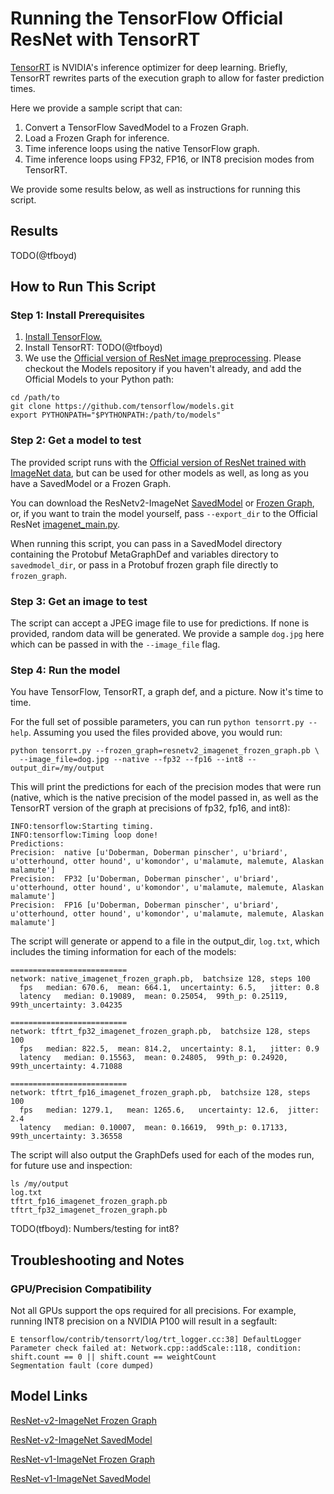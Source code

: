 # Running the TensorFlow Official ResNet with TensorRT

[TensorRT](https://developer.nvidia.com/tensorrt) is NVIDIA's inference
optimizer for deep learning. Briefly, TensorRT rewrites parts of the
execution graph to allow for faster prediction times.

Here we provide a sample script that can:

1. Convert a TensorFlow SavedModel to a Frozen Graph.
2. Load a Frozen Graph for inference.
3. Time inference loops using the native TensorFlow graph.
4. Time inference loops using FP32, FP16, or INT8 precision modes from TensorRT.

We provide some results below, as well as instructions for running this script.

## Results

TODO(@tfboyd)

## How to Run This Script

### Step 1: Install Prerequisites

1. [Install TensorFlow.](https://www.tensorflow.org/install/)
2. Install TensorRT: TODO(@tfboyd)
3. We use the [Official version of ResNet image preprocessing](/official/resnet/imagenet_preprocessing.py). Please checkout the Models repository if you haven't
already, and add the Official Models to your Python path:

```
cd /path/to
git clone https://github.com/tensorflow/models.git
export PYTHONPATH="$PYTHONPATH:/path/to/models"
```

### Step 2: Get a model to test

The provided script runs with the [Official version of ResNet trained with
ImageNet data](/official/resnet), but can be used for other models as well,
as long as you have a SavedModel or a Frozen Graph.

You can download the ResNetv2-ImageNet [SavedModel](http://download.tensorflow.org/models/official/resnetv2_imagenet_savedmodel.tar.gz)
or [Frozen Graph](http://download.tensorflow.org/models/official/resnetv2_imagenet_frozen_graph.pb),
or, if you want to train the model yourself,
pass `--export_dir` to the Official ResNet [imagenet_main.py](/official/resnet/imagenet_main.py).

When running this script, you can pass in a SavedModel directory containing the
Protobuf MetaGraphDef and variables directory to `savedmodel_dir`, or pass in
a Protobuf frozen graph file directly to `frozen_graph`.

### Step 3: Get an image to test

The script can accept a JPEG image file to use for predictions. If none is
provided, random data will be generated. We provide a sample `dog.jpg` here
which can be passed in with the `--image_file` flag.

### Step 4: Run the model

You have TensorFlow, TensorRT, a graph def, and a picture.
Now it's time to time.

For the full set of possible parameters, you can run
`python tensorrt.py --help`. Assuming you used the files provided above,
you would run:

```
python tensorrt.py --frozen_graph=resnetv2_imagenet_frozen_graph.pb \
  --image_file=dog.jpg --native --fp32 --fp16 --int8 --output_dir=/my/output
```

This will print the predictions for each of the precision modes that were run
(native, which is the native precision of the model passed in, as well
as the TensorRT version of the graph at precisions of fp32, fp16, and int8):

```
INFO:tensorflow:Starting timing.
INFO:tensorflow:Timing loop done!
Predictions:
Precision:  native [u'Doberman, Doberman pinscher', u'briard', u'otterhound, otter hound', u'komondor', u'malamute, malemute, Alaskan malamute']
Precision:  FP32 [u'Doberman, Doberman pinscher', u'briard', u'otterhound, otter hound', u'komondor', u'malamute, malemute, Alaskan malamute']
Precision:  FP16 [u'Doberman, Doberman pinscher', u'briard', u'otterhound, otter hound', u'komondor', u'malamute, malemute, Alaskan malamute']
```

The script will generate or append to a file in the output_dir, `log.txt`,
which includes the timing information for each of the models:

```
==========================
network: native_imagenet_frozen_graph.pb,  batchsize 128, steps 100
  fps   median: 670.6,  mean: 664.1,  uncertainty: 6.5,   jitter: 0.8
  latency   median: 0.19089,  mean: 0.25054,  99th_p: 0.25119,  99th_uncertainty: 3.04235

==========================
network: tftrt_fp32_imagenet_frozen_graph.pb,  batchsize 128, steps 100
  fps   median: 822.5,  mean: 814.2,  uncertainty: 8.1,   jitter: 0.9
  latency   median: 0.15563,  mean: 0.24805,  99th_p: 0.24920,  99th_uncertainty: 4.71088

==========================
network: tftrt_fp16_imagenet_frozen_graph.pb,  batchsize 128, steps 100
  fps   median: 1279.1,   mean: 1265.6,   uncertainty: 12.6,  jitter: 2.4
  latency   median: 0.10007,  mean: 0.16619,  99th_p: 0.17133,  99th_uncertainty: 3.36558
```

The script will also output the GraphDefs used for each of the modes run,
for future use and inspection:

```
ls /my/output
log.txt
tftrt_fp16_imagenet_frozen_graph.pb
tftrt_fp32_imagenet_frozen_graph.pb
```

TODO(tfboyd): Numbers/testing for int8?

## Troubleshooting and Notes

### GPU/Precision Compatibility

Not all GPUs support the ops required for all precisions. For example, running
INT8 precision on a NVIDIA P100 will result in a segfault:

```
E tensorflow/contrib/tensorrt/log/trt_logger.cc:38] DefaultLogger Parameter check failed at: Network.cpp::addScale::118, condition: shift.count == 0 || shift.count == weightCount
Segmentation fault (core dumped)
```

## Model Links
[ResNet-v2-ImageNet Frozen Graph](http://download.tensorflow.org/models/official/resnetv2_imagenet_frozen_graph.pb)

[ResNet-v2-ImageNet SavedModel](http://download.tensorflow.org/models/official/resnetv2_imagenet_savedmodel.tar.gz)

[ResNet-v1-ImageNet Frozen Graph](http://download.tensorflow.org/models/official/resnetv1_imagenet_frozen_graph.pb)

[ResNet-v1-ImageNet SavedModel](http://download.tensorflow.org/models/official/resnetv2_imagenet_savedmodel.tar.gz)
